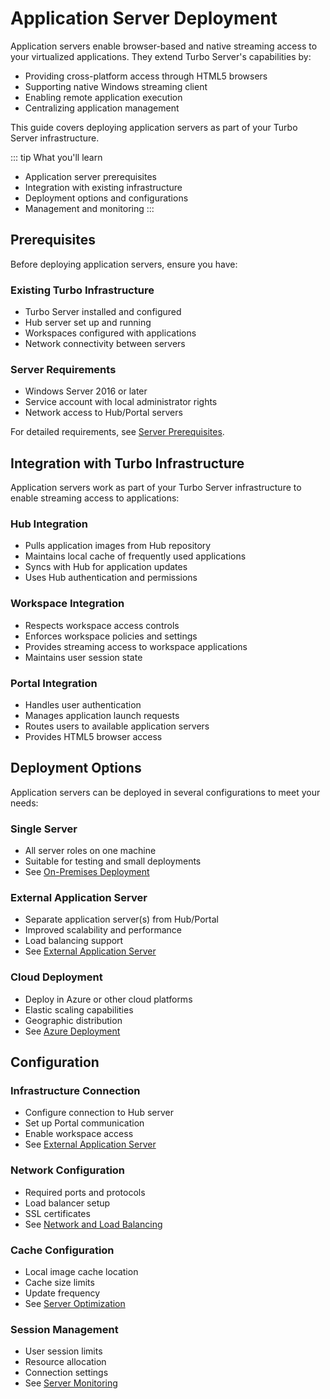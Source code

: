 # Application Server Deployment

Application servers enable browser-based and native streaming access to your virtualized applications. They extend Turbo Server's capabilities by:
- Providing cross-platform access through HTML5 browsers
- Supporting native Windows streaming client
- Enabling remote application execution
- Centralizing application management

This guide covers deploying application servers as part of your Turbo Server infrastructure.

::: tip What you'll learn
- Application server prerequisites
- Integration with existing infrastructure
- Deployment options and configurations
- Management and monitoring
:::

## Prerequisites

Before deploying application servers, ensure you have:

### Existing Turbo Infrastructure
- Turbo Server installed and configured
- Hub server set up and running
- Workspaces configured with applications
- Network connectivity between servers

### Server Requirements
- Windows Server 2016 or later
- Service account with local administrator rights
- Network access to Hub/Portal servers

For detailed requirements, see [Server Prerequisites](/server/setup-and-deployment/prerequisites.md).

## Integration with Turbo Infrastructure

Application servers work as part of your Turbo Server infrastructure to enable streaming access to applications:

### Hub Integration
- Pulls application images from Hub repository
- Maintains local cache of frequently used applications
- Syncs with Hub for application updates
- Uses Hub authentication and permissions

### Workspace Integration
- Respects workspace access controls
- Enforces workspace policies and settings
- Provides streaming access to workspace applications
- Maintains user session state

### Portal Integration
- Handles user authentication
- Manages application launch requests
- Routes users to available application servers
- Provides HTML5 browser access

## Deployment Options

Application servers can be deployed in several configurations to meet your needs:

### Single Server
- All server roles on one machine
- Suitable for testing and small deployments
- See [On-Premises Deployment](/server/setup-and-deployment/deploying-on-premises.md)

### External Application Server
- Separate application server(s) from Hub/Portal
- Improved scalability and performance
- Load balancing support
- See [External Application Server](/server/setup-and-deployment/deploying-external-application-server.md)

### Cloud Deployment
- Deploy in Azure or other cloud platforms
- Elastic scaling capabilities
- Geographic distribution
- See [Azure Deployment](/server/setup-and-deployment/deploying-to-azure.md)

## Configuration

### Infrastructure Connection
- Configure connection to Hub server
- Set up Portal communication
- Enable workspace access
- See [External Application Server](/server/setup-and-deployment/deploying-external-application-server.md)

### Network Configuration
- Required ports and protocols
- Load balancer setup
- SSL certificates
- See [Network and Load Balancing](/server/network-and-load-balancing.md)

### Cache Configuration
- Local image cache location
- Cache size limits
- Update frequency
- See [Server Optimization](/server/optimization.md)

### Session Management
- User session limits
- Resource allocation
- Connection settings
- See [Server Monitoring](/server/monitoring.md)
